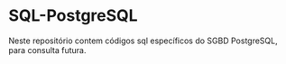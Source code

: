 # SQL-PostgreSQL
Neste repositório contem códigos sql específicos do SGBD PostgreSQL, para consulta futura.
